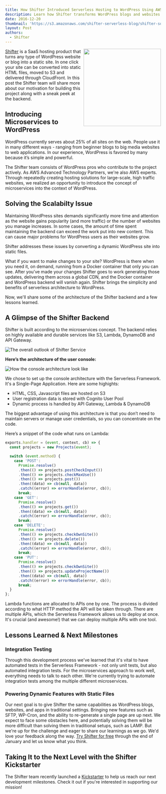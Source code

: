 ```yaml
---
title: How Shifter Introduced Serverless Hosting to WordPress Using AWS, DynamoDB & the Serverless Framework
description: Learn how Shifter transforms WordPress blogs and websites into static sites to make them faster, more secure and scalable in this guest post. 
date: 2016-12-20
thumbnail: 'https://s3.amazonaws.com/shifter-serverless-blog/shifter-square.png'
layout: Post
authors:
  - Shifter
---
```


<img align="right" width="250" height="250" src="https://s3.amazonaws.com/shifter-serverless-blog/shifter-square.png">

[Shifter](https://getshifter.io) is a SaaS hosting product that turns any type of WordPress website or blog into a static site. In one click your site can be converted into static HTML files, moved to S3 and delivered through CloudFront. In this post the Shifter team will share more about our motivation for building this project along with a sneak peek at the backend. 

## Introducing Microservices to WordPress

WordPress currently serves about 25% of all sites on the web. People use it in many different ways - ranging from beginner blogs to big media websites to web applications. In our experience, WordPress is favored by many because it’s simple and powerful.

The Shifter team consists of WordPress pros who contribute to the project actively. As AWS Advanced Technology Partners, we're also AWS experts. Through repeatedly creating hosting solutions for large-scale, high traffic websites, we realized an opportunity to introduce the concept of microservices into the context of WordPress.

## Solving the Scalabilty Issue

Maintaining WordPress sites demands significantly more time and attention as the website gains popularity (and more traffic) or the number of websites you manage increases. In some cases, the amount of time spent maintaining the backend can exceed the work put into new content. This can cause major problems for WordPress users as their websites grow. 

Shifter addresses these issues by converting a dynamic WordPress site into static files. 

What if you want to make changes to your site? WordPress is there when you need it, on demand, running from a Docker container that only you can see. After you’ve made your changes Shifter goes to work generating those updates, delivering them across a global CDN, and the Docker container and WordPress backend will vanish again. Shifter brings the simplicity and benefits of serverless architecture to WordPress. 

Now, we'll share some of the architecture of the Shifter backend and a few lessons learned.

## A Glimpse of the Shifter Backend

Shifter is built according to the microservices concept. The backend relies on highly available and durable services like S3, Lambda, DynamoDB and API Gateway.

![The overall outlook of Shifter Service](https://s3.amazonaws.com/shifter-serverless-blog/sitegenerator.png "The overall outlook of Shifter Service")

**Here’s the architecture of the user console:**

![How the console architecture look like](https://s3.amazonaws.com/shifter-serverless-blog/dashboard.png "How the console architecture look like")

We chose to set up the console architecture with the Serverless Framework. It's a Single-Page Application. Here are some highights:

- HTML, CSS, Javascript files are hosted on S3
- User registration data is stored with Cognito User Pool
- Dynamic process is handled by API Gateway, Lambda & DynamoDB

The biggest advantage of using this architecture is that you don’t need to maintain servers or manage user credentials, so you can concentrate on the code.

Here’s a snippet of the code what runs on Lambda:

```js
exports.handler = (event, context, cb) => {
  const projects = new Projects(event);

  switch (event.method) {
    case 'POST':
      Promise.resolve()
      .then(() => projects.postCheckInput())
      .then(() => projects.checkMaxUse())
      .then(() => projects.post())
      .then((data) => cb(null, data))
      .catch((error) => errorHandle(error, cb));
      break;
    case 'GET':
      Promise.resolve()
      .then(() => projects.get())
      .then((data) => cb(null, data))
      .catch((error) => errorHandle(error, cb));     
      break;
    case 'DELETE':
      Promise.resolve()
      .then(() => projects.checkOwnSite())
      .then(() => projects.delete())
      .then((data) => cb(null, data))
      .catch((error) => errorHandle(error, cb));
      break;
    case 'PUT':
      Promise.resolve()
      .then(() => projects.checkOwnSite())
      .then(() => projects.updateProjectName())
      .then((data) => cb(null, data))
      .catch((error) => errorHandle(error, cb));
      break;
  }
};
```

Lambda functions are allocated to APIs one by one. The process is divided according to what HTTP method the API will be taken through. There are multiple APIs, which the Serverless Framework allows us to deploy at once. It's crucial (and awesome!) that we can deploy multiple APIs with one tool.

## Lessons Learned & Next Milestones

### Integration Testing

Through this development process we've learned that it's vital to have automated tests in the Serverless Framework - not only unit tests, but also automated integration tests. For the microservices approach to work well, everything needs to talk to each other. We're currently trying to automate integration tests among the multiple different microservices.

### Powering Dynamic Features with Static Files

Our next goal is to give Shifter the same capabilities as WordPress blogs, websites, and apps in traditional settings. Bringing new features such as SFTP, WP-Cron, and the ability to re-generate a single page are up next. We expect to face some obstacles here, and potentially solving them will be more difficult than solving them in traditional setups, such as LAMP. But we're up for the challenge and eager to share our learnings as we go. We'd love your feedback along the way. [Try Shifter for free](https://getshifter.io/blog/shifter-launching-campaign/) through the end of January and let us know what you think.

## Taking It to the Next Level with the Shifter Kickstarter

The Shifter team recently launched a [Kickstarter](https://www.kickstarter.com/projects/225627578/shifter-serverless-hosting-for-wordpress/updates) to help us reach our next development milestones. Check it out if you're interested in supporting our mission!
